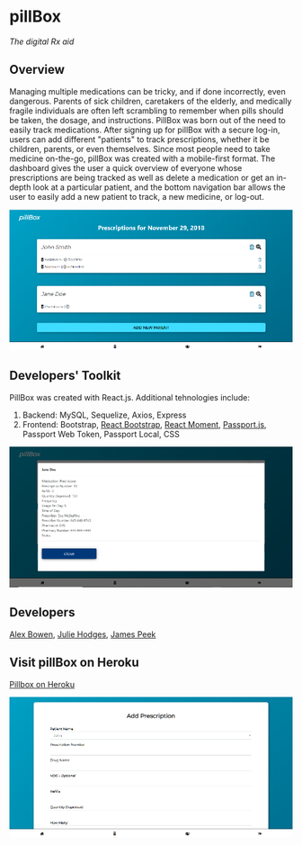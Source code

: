 # pillBox
*The digital Rx aid*

## Overview
Managing multiple medications can be tricky, and if done incorrectly, even dangerous. Parents of sick children, caretakers of the elderly, and medically fragile individuals are often left scrambling to remember when pills should be taken, the dosage, and instructions. PillBox was born out of the need to easily track medications. After signing up for pillBox with a secure log-in, users can add different "patients" to track prescriptions, whether it be children, parents, or even themselves.  Since most people need to take medicine on-the-go, pillBox was created with a mobile-first format.  The dashboard gives the user a quick overview of everyone whose prescriptions are being tracked as well as delete a medication or get an in-depth look at a particular patient, and the bottom navigation bar allows the user to easily add a new patient to track, a new medicine, or log-out.

![screenshot](client/public/screenshot-dashboard.png)

## Developers' Toolkit
PillBox was created with React.js.  Additional tehnologies include:
1. Backend: MySQL, Sequelize, Axios, Express
2. Frontend: Bootstrap, [React Bootstrap](https://react-bootstrap.github.io/), [React Moment](https://www.npmjs.com/package/react-moment), [Passport.js](http://www.passportjs.org/), Passport Web Token, Passport Local, CSS

![screenshot](client/public/screenshot-modal.png)

## Developers
[Alex Bowen](https://github.com/alex-bowen), [Julie Hodges](https://github.com/jivinjules), [James Peek](https://github.com/jpeek01)

## Visit pillBox on Heroku
[Pillbox on Heroku](https://pacific-hollows-45719.herokuapp.com/)

![screenshot-Rx](client/public/screenshot-Rx.png)
